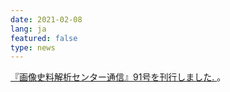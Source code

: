 ```yaml
---
date: 2021-02-08
lang: ja
featured: false
type: news
---
```

<a href="https://www.hi.u-tokyo.ac.jp/gazo/centernewslist.htm" target="_blank">『画像史料解析センター通信』91号を刊行しました.
</a>。
